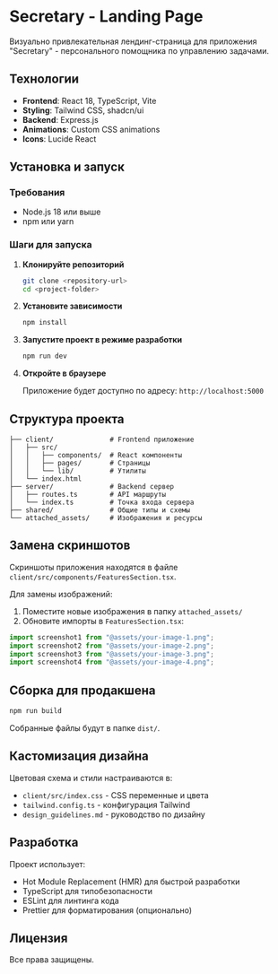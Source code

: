 # Secretary - Landing Page

Визуально привлекательная лендинг-страница для приложения "Secretary" - персонального помощника по управлению задачами.

## Технологии

- **Frontend**: React 18, TypeScript, Vite
- **Styling**: Tailwind CSS, shadcn/ui
- **Backend**: Express.js
- **Animations**: Custom CSS animations
- **Icons**: Lucide React

## Установка и запуск

### Требования

- Node.js 18 или выше
- npm или yarn

### Шаги для запуска

1. **Клонируйте репозиторий**
   ```bash
   git clone <repository-url>
   cd <project-folder>
   ```

2. **Установите зависимости**
   ```bash
   npm install
   ```

3. **Запустите проект в режиме разработки**
   ```bash
   npm run dev
   ```

4. **Откройте в браузере**
   
   Приложение будет доступно по адресу: `http://localhost:5000`

## Структура проекта

```
├── client/              # Frontend приложение
│   ├── src/
│   │   ├── components/  # React компоненты
│   │   ├── pages/       # Страницы
│   │   └── lib/         # Утилиты
│   └── index.html
├── server/              # Backend сервер
│   ├── routes.ts        # API маршруты
│   └── index.ts         # Точка входа сервера
├── shared/              # Общие типы и схемы
└── attached_assets/     # Изображения и ресурсы
```

## Замена скриншотов

Скриншоты приложения находятся в файле `client/src/components/FeaturesSection.tsx`.

Для замены изображений:

1. Поместите новые изображения в папку `attached_assets/`
2. Обновите импорты в `FeaturesSection.tsx`:

```typescript
import screenshot1 from "@assets/your-image-1.png";
import screenshot2 from "@assets/your-image-2.png";
import screenshot3 from "@assets/your-image-3.png";
import screenshot4 from "@assets/your-image-4.png";
```

## Сборка для продакшена

```bash
npm run build
```

Собранные файлы будут в папке `dist/`.

## Кастомизация дизайна

Цветовая схема и стили настраиваются в:
- `client/src/index.css` - CSS переменные и цвета
- `tailwind.config.ts` - конфигурация Tailwind
- `design_guidelines.md` - руководство по дизайну

## Разработка

Проект использует:
- Hot Module Replacement (HMR) для быстрой разработки
- TypeScript для типобезопасности
- ESLint для линтинга кода
- Prettier для форматирования (опционально)

## Лицензия

Все права защищены.
